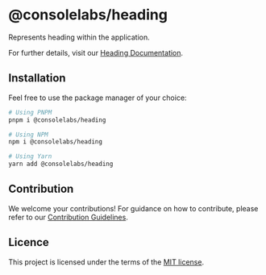 # @consolelabs/heading

Represents heading within the application.

For further details, visit our
[Heading Documentation](https://ds.console.so/?path=/story/ui-heading--default).

## Installation

Feel free to use the package manager of your choice:

```sh
# Using PNPM
pnpm i @consolelabs/heading

# Using NPM
npm i @consolelabs/heading

# Using Yarn
yarn add @consolelabs/heading
```

## Contribution

We welcome your contributions! For guidance on how to contribute, please refer
to our [Contribution Guidelines](/CONTRIBUTING.md).

## Licence

This project is licensed under the terms of the
[MIT license](https://choosealicense.com/licenses/mit/).

